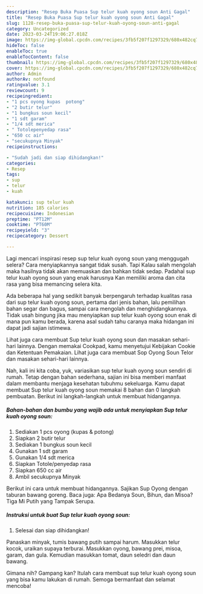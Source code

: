 ```yaml
---
description: "Resep Buka Puasa Sup telur kuah oyong soun Anti Gagal"
title: "Resep Buka Puasa Sup telur kuah oyong soun Anti Gagal"
slug: 1128-resep-buka-puasa-sup-telur-kuah-oyong-soun-anti-gagal
category: Uncategorized
date: 2023-03-24T19:06:27.018Z
image: https://img-global.cpcdn.com/recipes/3fb5f207f1297329/680x482cq70/sup-telur-kuah-oyong-soun-foto-resep-utama.jpg
hideToc: false
enableToc: true
enableTocContent: false
thumbnail: https://img-global.cpcdn.com/recipes/3fb5f207f1297329/680x482cq70/sup-telur-kuah-oyong-soun-foto-resep-utama.jpg
cover: https://img-global.cpcdn.com/recipes/3fb5f207f1297329/680x482cq70/sup-telur-kuah-oyong-soun-foto-resep-utama.jpg
author: Admin
authorAv: notfound
ratingvalue: 3.1
reviewcount: 9
recipeingredient:
- "1 pcs oyong kupas  potong"
- "2 butir telur"
- "1 bungkus soun kecil"
- "1 sdt garam"
- "1/4 sdt merica"
- " Totolepenyedap rasa"
- "650 cc air"
- "secukupnya Minyak"
recipeinstructions:

- "Sudah jadi dan siap dihidangkan!"
categories:
- Resep
tags:
- sup
- telur
- kuah

katakunci: sup telur kuah 
nutrition: 185 calories
recipecuisine: Indonesian
preptime: "PT12M"
cooktime: "PT60M"
recipeyield: "3"
recipecategory: Dessert

---
```



Lagi mencari inspirasi resep sup telur kuah oyong soun yang menggugah selera? Cara menyiapkannya sangat tidak susah. Tapi Kalau salah mengolah maka hasilnya tidak akan memuaskan dan bahkan tidak sedap. Padahal sup telur kuah oyong soun yang enak harusnya Kan memiliki aroma dan cita rasa yang bisa memancing selera kita.


Ada beberapa hal yang sedikit banyak berpengaruh terhadap kualitas rasa dari sup telur kuah oyong soun, pertama dari jenis bahan, lalu pemilihan bahan segar dan bagus, sampai cara mengolah dan menghidangkannya. Tidak usah bingung jika mau menyiapkan sup telur kuah oyong soun enak di mana pun kamu berada, karena asal sudah tahu caranya maka hidangan ini dapat jadi sajian istimewa.

Lihat juga cara membuat Sup telur kuah oyong soun dan masakan sehari-hari lainnya. Dengan memakai Cookpad, kamu menyetujui Kebijakan Cookie dan Ketentuan Pemakaian. Lihat juga cara membuat Sop Oyong Soun Telor dan masakan sehari-hari lainnya.


Nah, kali ini kita coba, yuk, variasikan sup telur kuah oyong soun sendiri di rumah. Tetap dengan bahan sederhana, sajian ini bisa memberi manfaat dalam membantu menjaga kesehatan tubuhmu sekeluarga. Kamu dapat membuat Sup telur kuah oyong soun memakai 8 bahan dan 0 langkah pembuatan. Berikut ini langkah-langkah untuk membuat hidangannya.

<!--inarticleads1-->

##### Bahan-bahan dan bumbu yang wajib ada untuk menyiapkan Sup telur kuah oyong soun:

1. Sediakan 1 pcs oyong (kupas &amp; potong)
1. Siapkan 2 butir telur
1. Sediakan 1 bungkus soun kecil
1. Gunakan 1 sdt garam
1. Gunakan 1/4 sdt merica
1. Siapkan  Totole/penyedap rasa
1. Siapkan 650 cc air
1. Ambil secukupnya Minyak


Berikut ini cara untuk membuat hidangannya. Sajikan Sup Oyong dengan taburan bawang goreng. Baca juga: Apa Bedanya Soun, Bihun, dan Misoa? Tiga Mi Putih yang Tampak Serupa. 

<!--inarticleads2-->

##### Instruksi untuk buat Sup telur kuah oyong soun:


1. Selesai dan siap dihidangkan!

Panaskan minyak, tumis bawang putih sampai harum. Masukkan telur kocok, uraikan supaya terburai. Masukkan oyong, bawang prei, misoa, garam, dan gula. Kemudian masukkan tomat, daun seledri dan daun bawang. 

Gimana nih? Gampang kan? Itulah cara membuat sup telur kuah oyong soun yang bisa kamu lakukan di rumah. Semoga bermanfaat dan selamat mencoba!
